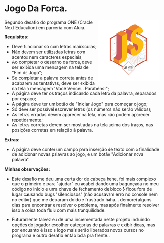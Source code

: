 # Jogo Da Forca.

<img src="images/badge-desafio-forca.png" alt="medalha por ter cumprido o segundo desafio do programa ONE" align="right" width="200"/>

Segundo desafio do programa ONE (Oracle Next Education) em parceria com Alura.

**Requisitos:**
- Deve funcionar só com letras maiúsculas;
- Não devem ser utilizadas letras com acentos nem caracteres especiais;
- Ao completar o desenho da forca, deve ser exibida uma mensagem na tela de "Fim de Jogo";
- Se completar a palavra correta antes de acabarem as tentativas, deve ser exibida na tela a mensagem "Você Venceu. Parabéns!";
- A página deve ter os traços indicando cada letra da palavra, separados por espaço;
- A página deve ter um botão de "Iniciar Jogo" para começar o jogo;
- Só deve ser possívél escrever letras (os números não serão válidos);
- As letras erradas devem aparecer na tela, mas não podem aparecer repetidamente;
- As letras corretas devem ser mostradas na tela acima dos traços, nas posições corretas em relação à palavra.


**Extras:**
- A página deve conter um campo para inserção de texto com a finalidade de adicionar novas palavras ao jogo, e um botão "Adicionar nova palavra".

**Minhas observações:**
- Este desafio me deu uma certa dor de cabeça hehe, foi mais complexo que o primeiro e para "ajudar" eu acabei dando uma bagunçada no meu código no início e uma chave de fechamento de bloco **}** ficou fora de lugar causando bugs "silenciosos" (não acusavam erro no console nem no editor) que me deixaram doido e frustrado haha... demorei alguns dias para encontrar e resolver o problema, mas após finalmente resolver isso a coisa toda fluiu com mais tranquilidade.

- Futuramente talvez eu dê uma incrementada neste projeto incluindo opções do jogador escolher categorias de palavras e exibir dicas, mas por enquanto é isso e logo mais serão liberados novos cursos no programa e outro desafio então bola pra frente...
